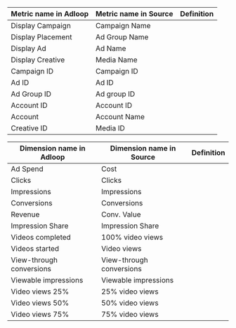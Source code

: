 

|  **Metric name in Adloop**  |  **Metric name in Source**  |  **Definition**  | 
|  --- |  --- |  --- | 
|  Display Campaign | Campaign Name |  | 
|  Display Placement | Ad Group Name |  | 
|  Display Ad | Ad Name |  | 
|   Display Creative | Media Name |  | 
| Campaign ID | Campaign ID |  | 
| Ad ID | Ad ID |  | 
| Ad Group ID | Ad group ID |  | 
| Account ID | Account ID |  | 
| Account | Account Name |  | 
| Creative ID | Media ID |  | 





|  **Dimension name in Adloop**  |  **Dimension name in Source**  |  **Definition**  | 
|  --- |  --- |  --- | 
|   Ad Spend | Cost |  | 
|   Clicks | Clicks |  | 
|   Impressions | Impressions |  | 
|   Conversions | Conversions |  | 
|   Revenue | Conv. Value |  | 
|  Impression Share | Impression Share |  | 
|  Videos completed | 100% video views |  | 
|   Videos started | Video views |  | 
| View-through conversions | View-through conversions |  | 
| Viewable impressions | Viewable impressions |  | 
| Video views 25% | 25% video views |  | 
| Video views 50% | 50% video views |  | 
| Video views 75% | 75% video views |  | 





